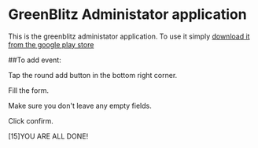 GreenBlitz Administator application
===================================

This is the greenblitz administator application.
To use it simply [download it from the google play store](https://play.google.com/store/apps/details?id=com.pin.greenblitz)

##To add event:

Tap the round add button in the bottom right corner.

Fill the form.

Make sure you don't leave any empty fields.


Click confirm.

[15]YOU ARE ALL DONE!

